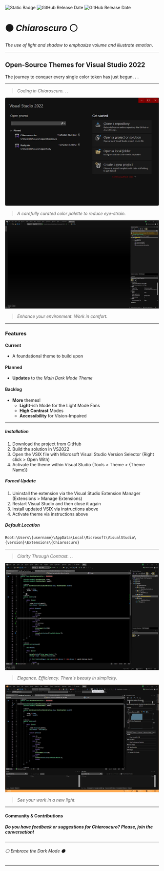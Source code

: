 ![Static Badge](https://img.shields.io/badge/GitHub-KBitLogic-darkred?style=for-the-badge&logo=github&logoColor=darkred&labelColor=black) ![GitHub Release Date](https://img.shields.io/github/release-date/kbitlogic/chiaroscuro?style=for-the-badge&label=MASTER&labelColor=black&color=darkred) ![GitHub Release Date](https://img.shields.io/github/release-date-pre/kbitlogic/chiaroscuro?style=for-the-badge&label=ALPHA&labelColor=black&color=darkred)
 
 # ⚫ *Chiaroscuro* ⚪

*The use of light and shadow to emphasize volume and illustrate emotion*.

---

## Open-Source Themes for Visual Studio 2022

The journey to conquer every single color token has just begun. . .

---

> *Coding in Chiaroscuro. . .*

![Start Menu Preview](./ChiaroscuroPreview00.jpg)

> *A carefully curated color palette to reduce eye-strain.*

![Developer Window Preview](./ChiaroscuroPreview01.jpg)

> *Enhance your environment. Work in comfort.*

---

### Features

#### Current

- A foundational theme to build upon

#### Planned

- **Updates** to the *Main Dark Mode Theme*

#### Backlog

- **More** themes!
  - **Light**-ish Mode for the Light Mode Fans
  - **High Contrast** Modes
  - **Accessibility** for Vision-Impaired

---

##### Installation

1. Download the project from GitHub
2. Build the solution in VS2022
3. Open the VSIX file with Microsoft Visual Studio Version Selector (Right click > Open With)
4. Activate the theme within Visual Studio (Tools > Theme > {Theme Name})

##### Forced Update

1. Uninstall the extension via the Visual Studio Extension Manager (Extensions > Manage Extensions)
2. Restart Visual Studio and then close it again
3. Install updated VSIX via instructions above
4. Activate theme via instructions above

##### Default Location

```
Root:\Users\{username}\AppData\Local\Microsoft\VisualStudio\{version}\Extensions\{Chiaroscuro}
```

---

> *Clarity Through Contrast. . .*

![Syntax Preview](./ChiaroscuroPreview02.jpg)

> *Elegance. Efficiency. There's beauty in simplicity.*

![Debug Mode Preview](./ChiaroscuroPreview03.jpg)

> *See your work in a new light.*

---

#### Community & Contributions

##### Do you have feedback or suggestions for *Chiaroscuro*? Please, join the conversation!

---

###### ⚪ *Embrace the Dark Mode* ⚫

---

